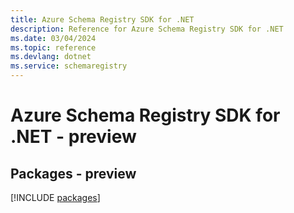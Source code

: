 ```yaml
---
title: Azure Schema Registry SDK for .NET
description: Reference for Azure Schema Registry SDK for .NET
ms.date: 03/04/2024
ms.topic: reference
ms.devlang: dotnet
ms.service: schemaregistry
---
```

# Azure Schema Registry SDK for .NET - preview
## Packages - preview
[!INCLUDE [packages](schema-registry-index.md)]